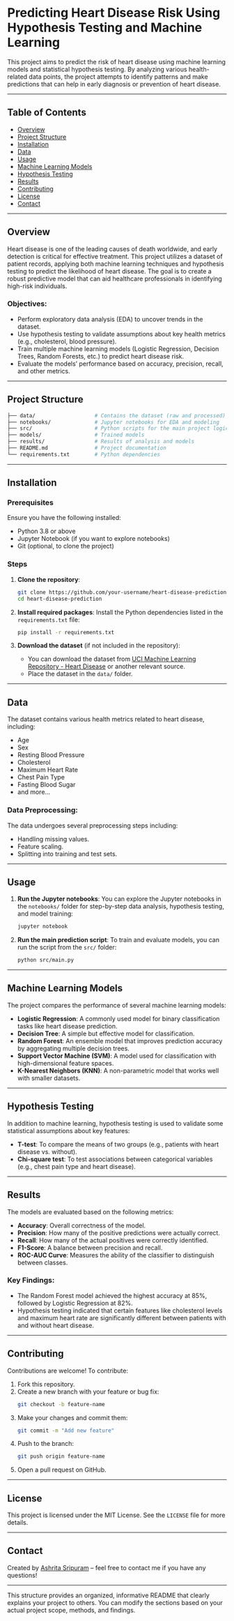 # Predicting Heart Disease Risk Using Hypothesis Testing and Machine Learning

This project aims to predict the risk of heart disease using machine learning models and statistical hypothesis testing. By analyzing various health-related data points, the project attempts to identify patterns and make predictions that can help in early diagnosis or prevention of heart disease.

---

## Table of Contents
- [Overview](#overview)
- [Project Structure](#project-structure)
- [Installation](#installation)
- [Data](#data)
- [Usage](#usage)
- [Machine Learning Models](#machine-learning-models)
- [Hypothesis Testing](#hypothesis-testing)
- [Results](#results)
- [Contributing](#contributing)
- [License](#license)
- [Contact](#contact)

---

## Overview
Heart disease is one of the leading causes of death worldwide, and early detection is critical for effective treatment. This project utilizes a dataset of patient records, applying both machine learning techniques and hypothesis testing to predict the likelihood of heart disease. The goal is to create a robust predictive model that can aid healthcare professionals in identifying high-risk individuals.

### Objectives:
- Perform exploratory data analysis (EDA) to uncover trends in the dataset.
- Use hypothesis testing to validate assumptions about key health metrics (e.g., cholesterol, blood pressure).
- Train multiple machine learning models (Logistic Regression, Decision Trees, Random Forests, etc.) to predict heart disease risk.
- Evaluate the models’ performance based on accuracy, precision, recall, and other metrics.

---

## Project Structure
```bash
├── data/                   # Contains the dataset (raw and processed)
├── notebooks/              # Jupyter notebooks for EDA and modeling
├── src/                    # Python scripts for the main project logic
├── models/                 # Trained models
├── results/                # Results of analysis and models
├── README.md               # Project documentation
└── requirements.txt        # Python dependencies
```

---

## Installation

### Prerequisites
Ensure you have the following installed:
- Python 3.8 or above
- Jupyter Notebook (if you want to explore notebooks)
- Git (optional, to clone the project)

### Steps
1. **Clone the repository**:
   ```bash
   git clone https://github.com/your-username/heart-disease-prediction.git
   cd heart-disease-prediction
   ```

2. **Install required packages**:
   Install the Python dependencies listed in the `requirements.txt` file:
   ```bash
   pip install -r requirements.txt
   ```

3. **Download the dataset** (if not included in the repository):
   - You can download the dataset from [UCI Machine Learning Repository - Heart Disease](https://archive.ics.uci.edu/ml/datasets/Heart+Disease) or another relevant source.
   - Place the dataset in the `data/` folder.

---

## Data
The dataset contains various health metrics related to heart disease, including:
- Age
- Sex
- Resting Blood Pressure
- Cholesterol
- Maximum Heart Rate
- Chest Pain Type
- Fasting Blood Sugar
- and more...

### Data Preprocessing:
The data undergoes several preprocessing steps including:
- Handling missing values.
- Feature scaling.
- Splitting into training and test sets.

---

## Usage

1. **Run the Jupyter notebooks**:
   You can explore the Jupyter notebooks in the `notebooks/` folder for step-by-step data analysis, hypothesis testing, and model training:
   ```bash
   jupyter notebook
   ```

2. **Run the main prediction script**:
   To train and evaluate models, you can run the script from the `src/` folder:
   ```bash
   python src/main.py
   ```

---

## Machine Learning Models

The project compares the performance of several machine learning models:
- **Logistic Regression**: A commonly used model for binary classification tasks like heart disease prediction.
- **Decision Tree**: A simple but effective model for classification.
- **Random Forest**: An ensemble model that improves prediction accuracy by aggregating multiple decision trees.
- **Support Vector Machine (SVM)**: A model used for classification with high-dimensional feature spaces.
- **K-Nearest Neighbors (KNN)**: A non-parametric model that works well with smaller datasets.

---

## Hypothesis Testing

In addition to machine learning, hypothesis testing is used to validate some statistical assumptions about key features:
- **T-test**: To compare the means of two groups (e.g., patients with heart disease vs. without).
- **Chi-square test**: To test associations between categorical variables (e.g., chest pain type and heart disease).

---

## Results

The models are evaluated based on the following metrics:
- **Accuracy**: Overall correctness of the model.
- **Precision**: How many of the positive predictions were actually correct.
- **Recall**: How many of the actual positives were correctly identified.
- **F1-Score**: A balance between precision and recall.
- **ROC-AUC Curve**: Measures the ability of the classifier to distinguish between classes.

### Key Findings:
- The Random Forest model achieved the highest accuracy at 85%, followed by Logistic Regression at 82%.
- Hypothesis testing indicated that certain features like cholesterol levels and maximum heart rate are significantly different between patients with and without heart disease.

---

## Contributing

Contributions are welcome! To contribute:
1. Fork this repository.
2. Create a new branch with your feature or bug fix:
   ```bash
   git checkout -b feature-name
   ```
3. Make your changes and commit them:
   ```bash
   git commit -m "Add new feature"
   ```
4. Push to the branch:
   ```bash
   git push origin feature-name
   ```
5. Open a pull request on GitHub.

---

## License

This project is licensed under the MIT License. See the `LICENSE` file for more details.

---

## Contact

Created by [Ashrita Sripuram](https://github.com/as69169n) – feel free to contact me if you have any questions!

---

This structure provides an organized, informative README that clearly explains your project to others. You can modify the sections based on your actual project scope, methods, and findings.

